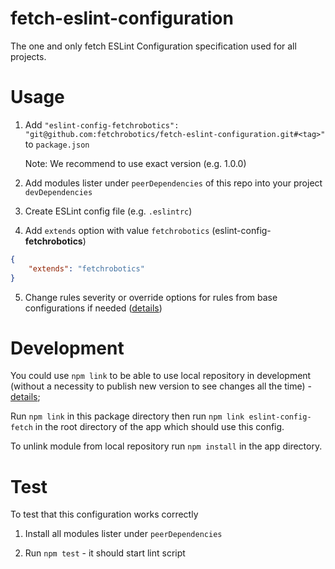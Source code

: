 # fetch-eslint-configuration
The one and only fetch ESLint Configuration specification used for all projects.

# Usage

1. Add `"eslint-config-fetchrobotics": "git@github.com:fetchrobotics/fetch-eslint-configuration.git#<tag>"` to `package.json`

   Note: We recommend to use exact version (e.g. 1.0.0)

2. Add modules lister under `peerDependencies` of this repo into your project `devDependencies`

3. Create ESLint config file (e.g. `.eslintrc`)

4. Add `extends` option with value `fetchrobotics` (eslint-config-**fetchrobotics**)

```json
{
    "extends": "fetchrobotics"
}
```

5. Change rules severity or override options for rules from base configurations if needed ([details](https://eslint.org/docs/user-guide/configuring#extending-configuration-files))

# Development
You could use `npm link` to be able to use local repository in development (without a necessity to publish new version to see changes all the time) - [details](https://docs.npmjs.com/cli/link);

Run `npm link` in this package directory then run `npm link eslint-config-fetch` in the root directory of the app which should use this config.

To unlink module from local repository run `npm install` in the app directory.

# Test
To test that this configuration works correctly

1. Install all modules lister under `peerDependencies`

2. Run `npm test` - it should start lint script
